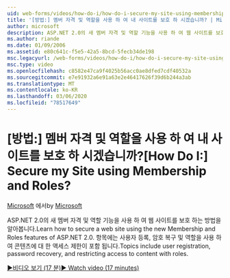 ```yaml
---
uid: web-forms/videos/how-do-i/how-do-i-secure-my-site-using-membership-and-roles
title: '[방법:] 멤버 자격 및 역할을 사용 하 여 내 사이트를 보호 하 시겠습니까? | Microsoft Docs'
author: microsoft
description: ASP.NET 2.0의 새 멤버 자격 및 역할 기능을 사용 하 여 웹 사이트를 보호 하는 방법을 알아봅니다. 사용자 등록, 암호 복구 및 restricti을 포함 하는 항목입니다.
ms.author: riande
ms.date: 01/09/2006
ms.assetid: e80c641c-f5e5-42a5-8bcd-5fecb34de198
msc.legacyurl: /web-forms/videos/how-do-i/how-do-i-secure-my-site-using-membership-and-roles
msc.type: video
ms.openlocfilehash: c8582e47ca9f4025b56acc0ae8dfed7cdf40532a
ms.sourcegitcommit: e7e91932a6e91a63e2e46417626f39d6b244a3ab
ms.translationtype: MT
ms.contentlocale: ko-KR
ms.lasthandoff: 03/06/2020
ms.locfileid: "78517649"
---
```

# <a name="how-do-i-secure-my-site-using-membership-and-roles"></a><span data-ttu-id="1ec09-105">[방법:] 멤버 자격 및 역할을 사용 하 여 내 사이트를 보호 하 시겠습니까?</span><span class="sxs-lookup"><span data-stu-id="1ec09-105">[How Do I:] Secure my Site using Membership and Roles?</span></span>

<span data-ttu-id="1ec09-106">[Microsoft](https://github.com/microsoft) 에서</span><span class="sxs-lookup"><span data-stu-id="1ec09-106">by [Microsoft](https://github.com/microsoft)</span></span>

<span data-ttu-id="1ec09-107">ASP.NET 2.0의 새 멤버 자격 및 역할 기능을 사용 하 여 웹 사이트를 보호 하는 방법을 알아봅니다.</span><span class="sxs-lookup"><span data-stu-id="1ec09-107">Learn how to secure a web site using the new Membership and Roles features of ASP.NET 2.0.</span></span> <span data-ttu-id="1ec09-108">항목에는 사용자 등록, 암호 복구 및 역할을 사용 하 여 콘텐츠에 대 한 액세스 제한이 포함 됩니다.</span><span class="sxs-lookup"><span data-stu-id="1ec09-108">Topics include user registration, password recovery, and restricting access to content with roles.</span></span>

[<span data-ttu-id="1ec09-109">&#9654;비디오 보기 (17 분)</span><span class="sxs-lookup"><span data-stu-id="1ec09-109">&#9654; Watch video (17 minutes)</span></span>](https://channel9.msdn.com/Blogs/ASP-NET-Site-Videos/how-do-i-secure-my-site-using-membership-and-roles)
